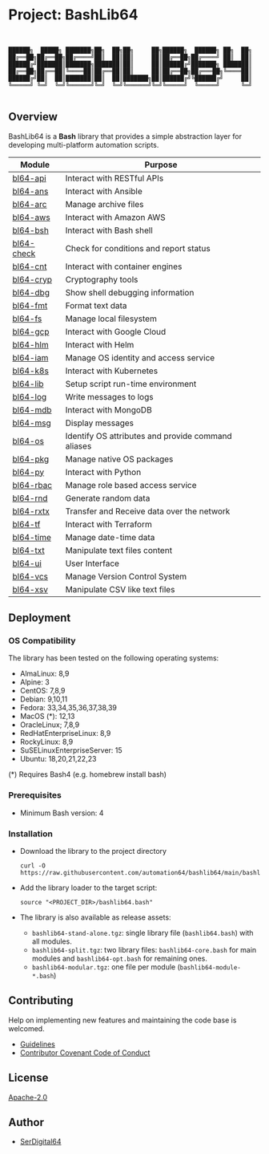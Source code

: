 # Project: BashLib64

```shell linenums="0"


██████╗  █████╗ ███████╗██╗  ██╗██╗     ██╗██████╗  ██████╗ ██╗  ██╗
██╔══██╗██╔══██╗██╔════╝██║  ██║██║     ██║██╔══██╗██╔════╝ ██║  ██║
██████╔╝███████║███████╗███████║██║     ██║██████╔╝███████╗ ███████║
██╔══██╗██╔══██║╚════██║██╔══██║██║     ██║██╔══██╗██╔═══██╗╚════██║
██████╔╝██║  ██║███████║██║  ██║███████╗██║██████╔╝╚██████╔╝     ██║
╚═════╝ ╚═╝  ╚═╝╚══════╝╚═╝  ╚═╝╚══════╝╚═╝╚═════╝  ╚═════╝      ╚═╝


```

## Overview

BashLib64 is a **Bash** library that provides a simple abstraction layer for developing multi-platform automation scripts.

| Module                                                             | Purpose                                            |
| ------------------------------------------------------------------ | -------------------------------------------------- |
| [bl64-api](https://automation64.github.io/bashlib64/bl64-api/)     | Interact with RESTful APIs                         |
| [bl64-ans](https://automation64.github.io/bashlib64/bl64-ans/)     | Interact with Ansible                              |
| [bl64-arc](https://automation64.github.io/bashlib64/bl64-arc/)     | Manage archive files                               |
| [bl64-aws](https://automation64.github.io/bashlib64/bl64-aws/)     | Interact with Amazon AWS                           |
| [bl64-bsh](https://automation64.github.io/bashlib64/bl64-bsh/)     | Interact with Bash shell                           |
| [bl64-check](https://automation64.github.io/bashlib64/bl64-check/) | Check for conditions and report status             |
| [bl64-cnt](https://automation64.github.io/bashlib64/bl64-cnt/)     | Interact with container engines                    |
| [bl64-cryp](https://automation64.github.io/bashlib64/bl64-cryp/)   | Cryptography tools                                 |
| [bl64-dbg](https://automation64.github.io/bashlib64/bl64-dbg/)     | Show shell debugging information                   |
| [bl64-fmt](https://automation64.github.io/bashlib64/bl64-fmt/)     | Format text data                                   |
| [bl64-fs](https://automation64.github.io/bashlib64/bl64-fs/)       | Manage local filesystem                            |
| [bl64-gcp](https://automation64.github.io/bashlib64/bl64-gcp/)     | Interact with Google Cloud                         |
| [bl64-hlm](https://automation64.github.io/bashlib64/bl64-hlm/)     | Interact with Helm                                 |
| [bl64-iam](https://automation64.github.io/bashlib64/bl64-iam/)     | Manage OS identity and access service              |
| [bl64-k8s](https://automation64.github.io/bashlib64/bl64-k8s/)     | Interact with Kubernetes                           |
| [bl64-lib](https://automation64.github.io/bashlib64/bl64-lib/)     | Setup script run-time environment                  |
| [bl64-log](https://automation64.github.io/bashlib64/bl64-log/)     | Write messages to logs                             |
| [bl64-mdb](https://automation64.github.io/bashlib64/bl64-mdb/)     | Interact with MongoDB                              |
| [bl64-msg](https://automation64.github.io/bashlib64/bl64-msg/)     | Display messages                                   |
| [bl64-os](https://automation64.github.io/bashlib64/bl64-os/)       | Identify OS attributes and provide command aliases |
| [bl64-pkg](https://automation64.github.io/bashlib64/bl64-pkg/)     | Manage native OS packages                          |
| [bl64-py](https://automation64.github.io/bashlib64/bl64-py/)       | Interact with Python                               |
| [bl64-rbac](https://automation64.github.io/bashlib64/bl64-rbac/)   | Manage role based access service                   |
| [bl64-rnd](https://automation64.github.io/bashlib64/bl64-rnd/)     | Generate random data                               |
| [bl64-rxtx](https://automation64.github.io/bashlib64/bl64-rxtx/)   | Transfer and Receive data over the network         |
| [bl64-tf](https://automation64.github.io/bashlib64/bl64-tf/)       | Interact with Terraform                            |
| [bl64-time](https://automation64.github.io/bashlib64/bl64-time/)   | Manage date-time data                              |
| [bl64-txt](https://automation64.github.io/bashlib64/bl64-txt/)     | Manipulate text files content                      |
| [bl64-ui](https://automation64.github.io/bashlib64/bl64-ui/)       | User Interface                                     |
| [bl64-vcs](https://automation64.github.io/bashlib64/bl64-vcs/)     | Manage Version Control System                      |
| [bl64-xsv](https://automation64.github.io/bashlib64/bl64-xsv/)     | Manipulate CSV like text files                     |

## Deployment

### OS Compatibility

The library has been tested on the following operating systems:

- AlmaLinux: 8,9
- Alpine: 3
- CentOS: 7,8,9
- Debian: 9,10,11
- Fedora: 33,34,35,36,37,38,39
- MacOS (*): 12,13
- OracleLinux; 7,8,9
- RedHatEnterpriseLinux: 8,9
- RockyLinux: 8,9
- SuSELinuxEnterpriseServer: 15
- Ubuntu: 18,20,21,22,23

(*) Requires Bash4 (e.g. homebrew install bash)

### Prerequisites

- Minimum Bash version: 4

### Installation

- Download the library to the project directory

  ```shell
  curl -O https://raw.githubusercontent.com/automation64/bashlib64/main/bashlib64.bash
  ```

- Add the library loader to the target script:

  ```shell
  source "<PROJECT_DIR>/bashlib64.bash"
  ```

- The library is also available as release assets:
  - `bashlib64-stand-alone.tgz`: single library file (`bashlib64.bash`) with all modules.
  - `bashlib64-split.tgz`: two library files: `bashlib64-core.bash` for main modules and `bashlib64-opt.bash` for remaining ones.
  - `bashlib64-modular.tgz`: one file per module (`bashlib64-module-*.bash`)

## Contributing

Help on implementing new features and maintaining the code base is welcomed.

- [Guidelines](https://github.com/automation64/bashlib64/blob/main/CONTRIBUTING.md)
- [Contributor Covenant Code of Conduct](https://github.com/automation64/bashlib64/blob/main/CODE_OF_CONDUCT.md)

## License

[Apache-2.0](https://www.apache.org/licenses/LICENSE-2.0.txt)

## Author

- [SerDigital64](https://github.com/serdigital64)
